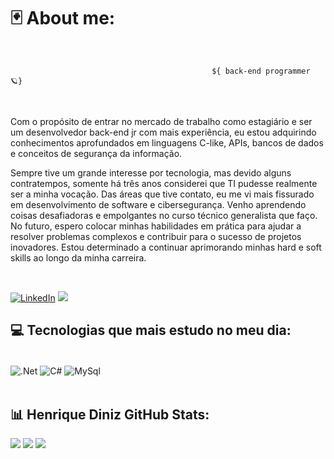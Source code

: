 


 # 🃏 About me:
<br/>

                                                 ${ back-end programmer 🪐}

<br/>


Com o propósito de entrar no mercado de trabalho como estagiário e ser um desenvolvedor back-end jr com mais experiência, eu estou adquirindo conhecimentos aprofundados em linguagens C-like, APIs, bancos de dados e conceitos de segurança da informação. <br/>

Sempre tive um grande interesse por tecnologia, mas devido alguns contratempos, somente há três anos considerei que TI pudesse realmente ser a minha vocação. Das áreas que tive contato, eu me vi mais fissurado em desenvolvimento de software e cibersegurança. Venho aprendendo coisas desafiadoras e empolgantes no curso técnico generalista que faço. No futuro, espero colocar minhas habilidades em prática para ajudar a resolver problemas complexos e contribuir para o sucesso de projetos inovadores. Estou determinado a continuar aprimorando minhas hard e soft skills ao longo da minha carreira.

<br/>

[![LinkedIn](https://img.shields.io/badge/LinkedIn-0077B5?style=for-the-badge&logo=linkedin&logoColor=white/)](https://www.linkedin.com/in/pedro-henrique-diniz/)
<a href = "mailto:ProgrammerHenri@gmail.com"> <img src="https://img.shields.io/badge/Gmail-D14836?style=for-the-badge&logo=gmail&logoColor=white" target="_blank"> </a>



## 💻 Tecnologias que mais estudo no meu dia:

<div style="display: inline_block"></br>
  <img align="center" alt=".Net" src="https://img.shields.io/badge/.NET-5C2D91?style=for-the-badge&logo=.net&logoColor=white" />  
  <img align="center" alt="C#" src="https://img.shields.io/badge/C%23-239120?style=for-the-badge&logo=c-sharp&logoColor=white" />
  <img align="center" alt="MySql" src="https://img.shields.io/badge/MySQL-00000F?style=for-the-badge&logo=mysql&logoColor=white" />

</div>

<br/>




## 📊 Henrique Diniz GitHub Stats:

![](https://github-readme-stats.vercel.app/api?username=Henrique-CSharp&theme=react&hide_border=false&include_all_commits=true&count_private=true)
![](https://github-readme-stats.vercel.app/api/top-langs/?username=Henrique-CSharp&theme=react&hide_border=false&include_all_commits=true&count_private=true&layout=compact)
![](https://github-readme-streak-stats.herokuapp.com/?user=Henrique-CSharp&theme=react&hide_border=false)


